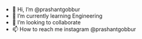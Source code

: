 - 👋 Hi, I’m @prashantgobbur
- 🌱 I’m currently learning Engineering
- 💞️ I’m looking to collaborate
- 📫 How to reach me instagram @prashantgobbur

<!---
prashantgobbur/prashantgobbur is a ✨ special ✨ repository because its `README.md` (this file) appears on your GitHub profile.
You can click the Preview link to take a look at your changes.
--->
